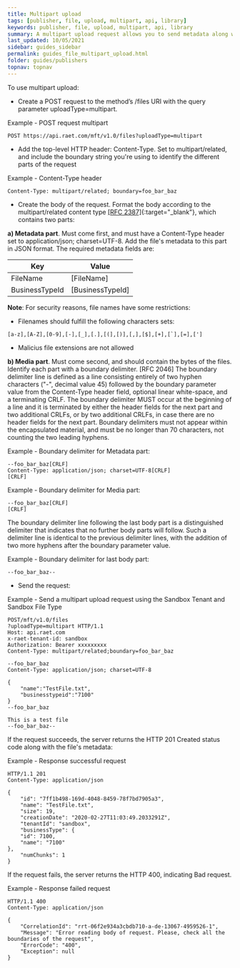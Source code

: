```yaml
---
title: Multipart upload
tags: [publisher, file, upload, multipart, api, library]
keywords: publisher, file, upload, multipart, api, library
summary: A multipart upload request allows you to send metadata along with the data to upload. Use this option if the data you send is small enough to upload again in its entirety if the connection fails. 
last_updated: 10/05/2021
sidebar: guides_sidebar
permalink: guides_file_multipart_upload.html
folder: guides/publishers
topnav: topnav
---
```


To use multipart upload:

- Create a POST request to the method’s /files URI with the query parameter uploadType=multipart.

Example - POST request multipart

```text
POST https://api.raet.com/mft/v1.0/files?uploadType=multipart
```

- Add the top-level HTTP header: Content-Type. Set to multipart/related, and include the boundary string you're using to identify the different parts of the request

Example - Content-Type header

```text
Content-Type: multipart/related; boundary=foo_bar_baz
```

- Create the body of the request. Format the body according to the multipart/related content type [[RFC 2387]](https://datatracker.ietf.org/doc/html/rfc2387){:target="_blank"}, which contains two parts:

**a) Metadata part**. Must come first, and must have a Content-Type header set to application/json; charset=UTF-8. Add the file's metadata to this part in JSON format. The required metadata fields are:

| Key            | Value            |
| -------------- | ---------------- |
| FileName       | [FileName]       |
| BusinessTypeId | [BusinessTypeId] |

**Note**: For security reasons, file names have some restrictions:

- Filenames should fulfill the following characters sets:

```text
[a-z],[A-Z],[0-9],[-],[_],[.],[(],[)],[,],[$],[+],[`],[=],[']
```

- Malicius file extensions are not allowed


**b) Media part**. Must come second, and should contain the bytes of the files.
Identify each part with a boundary delimiter. [RFC 2046] The boundary delimiter line is defined as a line consisting entirely of two hyphen characters ("-", decimal value 45) followed by the boundary parameter value from the Content-Type header field, optional linear white-space, and a terminating CRLF.
The boundary delimiter MUST occur at the beginning of a line and it is terminated by either the header fields for the next part and two additional CRLFs, or by two additional CRLFs, in case there are no header fields for the next part.
Boundary delimiters must not appear within the encapsulated material, and must be no longer than 70 characters, not counting the two leading hyphens.

Example - Boundary delimiter for Metadata part:

```text
--foo_bar_baz[CRLF]
Content-Type: application/json; charset=UTF-8[CRLF]
[CRLF]
```

Example - Boundary delimiter for Media part:

```text
--foo_bar_baz[CRLF]
[CRLF]
```

The boundary delimiter line following the last body part is a distinguished delimiter that indicates that no further body parts will follow. Such a delimiter line is identical to the previous delimiter lines, with the addition of two more hyphens after the boundary parameter value.

Example - Boundary delimiter for last body part:

```text
--foo_bar_baz--
```

- Send the request:

Example - Send a multipart upload request using the Sandbox Tenant and Sandbox File Type

```text
POST/mft/v1.0/files
?uploadType=multipart HTTP/1.1
Host: api.raet.com
x-raet-tenant-id: sandbox
Authorization: Bearer xxxxxxxxx
Content-Type: multipart/related;boundary=foo_bar_baz

--foo_bar_baz
Content-Type: application/json; charset=UTF-8

{
    "name":"TestFile.txt",
    "businesstypeid":"7100"
}
--foo_bar_baz

This is a test file
--foo_bar_baz--
```

If the request succeeds, the server returns the HTTP 201 Created status code along with the file's metadata:

Example - Response successful request

```text
HTTP/1.1 201
Content-Type: application/json

{
    "id": "7ff1b498-169d-4048-8459-78f7bd7905a3",
    "name": "TestFile.txt",
    "size": 19,
    "creationDate": "2020-02-27T11:03:49.2033291Z",
    "tenantId": "sandbox",
    "businessType": {
    "id": 7100,
    "name": "7100"
},
    "numChunks": 1
}
```

If the request fails, the server returns the HTTP 400, indicating Bad request.

Example - Response failed request

```text
HTTP/1.1 400
Content-Type: application/json

{
    "CorrelationId": "rrt-06f2e934a3cbdb710-a-de-13067-4959526-1",
    "Message": "Error reading body of request. Please, check all the boundaries of the request",
    "ErrorCode": "400",
    "Exception": null
}
```
